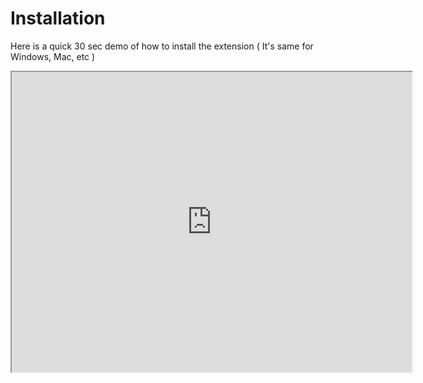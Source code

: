 # Installation

Here is a quick 30 sec demo of how to install the extension ( It's same for Windows, Mac, etc )

<iframe src="https://drive.google.com/file/d/1E8OlZYmykK7rYaa2hGkqYrnVgnVq-f5M/preview" width="640" height="480"></iframe>


